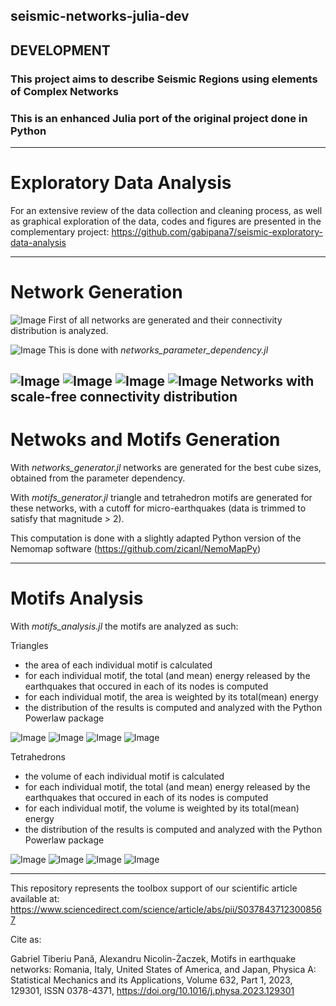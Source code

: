 ## seismic-networks-julia-dev

## DEVELOPMENT 
### This project aims to describe Seismic Regions using elements of Complex Networks
### This is an enhanced Julia port of the original project done in Python

---
# Exploratory Data Analysis
For an extensive review of the data collection and cleaning process, as well as graphical exploration of the data, codes and figures are presented in the complementary project: https://github.com/gabipana7/seismic-exploratory-data-analysis

---
# Network Generation
![Image](https://github.com/user-attachments/assets/06637b91-7a3e-4af6-9da9-47a5c1793475)
First of all networks are generated and their connectivity distribution is analyzed.

![Image](https://github.com/user-attachments/assets/1a388e05-6109-4e44-b0f7-45353c0ff3a4)
This is done with *networks_parameter_dependency.jl*

![Image](https://github.com/user-attachments/assets/8c96001a-d0cd-479b-b689-c239f417f67b)
![Image](https://github.com/user-attachments/assets/e64e2a77-e415-4dd8-9d35-b7b49251331a)
![Image](https://github.com/user-attachments/assets/73eaf63a-312d-4ec7-904c-eb76efc5a0f9)
![Image](https://github.com/user-attachments/assets/fe8b3be3-bff9-4769-b3d6-ccdafea91da2)
Networks with scale-free connectivity distribution 
---
# Netwoks and Motifs Generation
With *networks_generator.jl* networks are generated for the best cube sizes, obtained from the parameter dependency.

With *motifs_generator.jl* triangle and tetrahedron motifs are generated for these networks, with a cutoff for micro-earthquakes (data is trimmed to satisfy that magnitude > 2). 

This computation is done with a slightly adapted Python version of the Nemomap software (https://github.com/zicanl/NemoMapPy)


---
# Motifs Analysis
With *motifs_analysis.jl* the motifs are analyzed as such:

Triangles
- the area of each individual motif is calculated
- for each individual motif, the total (and mean) energy released by the earthquakes that occured in each of its nodes is computed
- for each individual motif, the area is weighted by its total(mean) energy
- the distribution of the results is computed and analyzed with the Python Powerlaw package

![Image](https://github.com/user-attachments/assets/dd12abb3-c7ed-42d6-ae5d-bb5ec383101e)
![Image](https://github.com/user-attachments/assets/1ecda3ab-28fb-4950-b26e-05470393e972)
![Image](https://github.com/user-attachments/assets/9a1d7c9f-d802-411e-bb62-43a0cfabc270)
![Image](https://github.com/user-attachments/assets/df542682-44b5-493f-9368-ca4279aa125e)

Tetrahedrons
- the volume of each individual motif is calculated
- for each individual motif, the total (and mean) energy released by the earthquakes that occured in each of its nodes is computed
- for each individual motif, the volume is weighted by its total(mean) energy
- the distribution of the results is computed and analyzed with the Python Powerlaw package

![Image](https://github.com/user-attachments/assets/c248f8a1-6d03-488f-9a91-9faf41172abe)
![Image](https://github.com/user-attachments/assets/29b7f944-057a-4a49-bfc7-676627d6dfb1)
![Image](https://github.com/user-attachments/assets/ed53fef1-82ed-461c-a1bf-ea5b97a46178)
![Image](https://github.com/user-attachments/assets/e4e2ed29-d43e-4951-96dd-93dd3ba9eb64)

---
This repository represents the toolbox support of our scientific article available at: https://www.sciencedirect.com/science/article/abs/pii/S0378437123008567

Cite as:

Gabriel Tiberiu Pană, Alexandru Nicolin-Żaczek, Motifs in earthquake networks: Romania, Italy, United States of America, and Japan, Physica A: Statistical Mechanics and its Applications, Volume 632, Part 1, 2023, 129301, ISSN 0378-4371, https://doi.org/10.1016/j.physa.2023.129301

